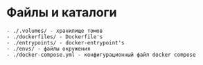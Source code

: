 # Файлы и каталоги

    - ./.volumes/ - хранилище томов
    - ./dockerfiles/ - Dockerfile's
    - ./entrypoints/ - docker-entrypoint's
    - ./envs/ - файлы окружения
    - ./docker-compose.yml - конфигурационный файл docker compose
